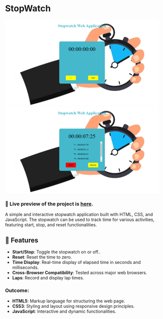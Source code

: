 # StopWatch

![Preview](preview1.png)
![Preview](preview2.png)


### 🔗 **Live preview** of the project is [here](https://gowtham6477.github.io/PRODIGY_WD_02_StopWatch/).
A simple and interactive stopwatch application built with HTML, CSS, and JavaScript. The stopwatch can be used to track time for various activities, featuring start, stop, and reset functionalities.

## 🚀 Features

- **Start/Stop**: Toggle the stopwatch on or off..
- **Reset**: Reset the time to zero.
- **Time Display**: Real-time display of elapsed time in seconds and milliseconds.
- **Cross-Browser Compatibility**: Tested across major web browsers.
- **Laps**: Record and display lap times.

### **Outcome:**
- **HTML5**: Markup language for structuring the web page.
- **CSS3**: Styling and layout using responsive design principles.
- **JavaScript**: Interactive and dynamic functionalities.
